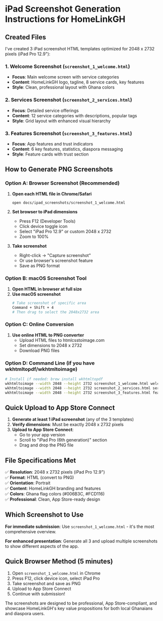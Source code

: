# iPad Screenshot Generation Instructions for HomeLinkGH

## Created Files

I've created 3 iPad screenshot HTML templates optimized for 2048 x 2732 pixels (iPad Pro 12.9"):

### 1. Welcome Screenshot (`screenshot_1_welcome.html`)
- **Focus**: Main welcome screen with service categories
- **Content**: HomeLinkGH logo, tagline, 8 service cards, key features
- **Style**: Clean, professional layout with Ghana colors

### 2. Services Screenshot (`screenshot_2_services.html`)  
- **Focus**: Detailed service offerings
- **Content**: 12 service categories with descriptions, popular tags
- **Style**: Grid layout with enhanced visual hierarchy

### 3. Features Screenshot (`screenshot_3_features.html`)
- **Focus**: App features and trust indicators
- **Content**: 6 key features, statistics, diaspora messaging
- **Style**: Feature cards with trust section

## How to Generate PNG Screenshots

### Option A: Browser Screenshot (Recommended)

1. **Open each HTML file in Chrome/Safari**
   ```bash
   open docs/ipad_screenshots/screenshot_1_welcome.html
   ```

2. **Set browser to iPad dimensions**
   - Press F12 (Developer Tools)
   - Click device toggle icon
   - Select "iPad Pro 12.9" or custom 2048 x 2732
   - Zoom to 100%

3. **Take screenshot**
   - Right-click → "Capture screenshot" 
   - Or use browser's screenshot feature
   - Save as PNG format

### Option B: macOS Screenshot Tool

1. **Open HTML in browser at full size**
2. **Use macOS screenshot**
   ```bash
   # Take screenshot of specific area
   Command + Shift + 4
   # Then drag to select the 2048x2732 area
   ```

### Option C: Online Conversion

1. **Use online HTML to PNG converter**
   - Upload HTML files to htmlcsstoimage.com
   - Set dimensions to 2048 x 2732
   - Download PNG files

### Option D: Command Line (if you have wkhtmltopdf/wkhtmltoimage)

```bash
# Install if needed: brew install wkhtmltopdf
wkhtmltoimage --width 2048 --height 2732 screenshot_1_welcome.html welcome.png
wkhtmltoimage --width 2048 --height 2732 screenshot_2_services.html services.png  
wkhtmltoimage --width 2048 --height 2732 screenshot_3_features.html features.png
```

## Quick Upload to App Store Connect

1. **Generate at least 1 iPad screenshot** (any of the 3 templates)
2. **Verify dimensions**: Must be exactly 2048 x 2732 pixels
3. **Upload to App Store Connect**:
   - Go to your app version
   - Scroll to "iPad Pro (6th generation)" section
   - Drag and drop the PNG file

## File Specifications Met

✅ **Resolution**: 2048 x 2732 pixels (iPad Pro 12.9")  
✅ **Format**: HTML (convert to PNG)  
✅ **Orientation**: Portrait  
✅ **Content**: HomeLinkGH branding and features  
✅ **Colors**: Ghana flag colors (#006B3C, #FCD116)  
✅ **Professional**: Clean, App Store-ready design  

## Which Screenshot to Use

**For immediate submission**: Use `screenshot_1_welcome.html` - it's the most comprehensive overview.

**For enhanced presentation**: Generate all 3 and upload multiple screenshots to show different aspects of the app.

## Quick Browser Method (5 minutes)

1. Open `screenshot_1_welcome.html` in Chrome
2. Press F12, click device icon, select iPad Pro
3. Take screenshot and save as PNG
4. Upload to App Store Connect
5. Continue with submission!

The screenshots are designed to be professional, App Store-compliant, and showcase HomeLinkGH's key value propositions for both local Ghanaians and diaspora users.